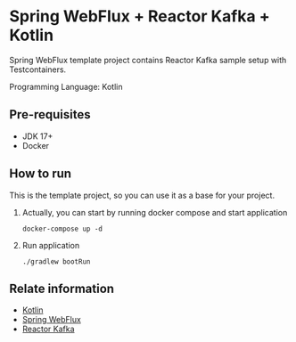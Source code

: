 # Spring WebFlux + Reactor Kafka + Kotlin
Spring WebFlux template project contains Reactor Kafka sample setup with Testcontainers.

Programming Language: Kotlin

## Pre-requisites
- JDK 17+
- Docker

## How to run
This is the template project, so you can use it as a base for your project.

1. Actually, you can start by running docker compose and start application
    ```shell
    docker-compose up -d
    ```
   
2. Run application
    ```shell
    ./gradlew bootRun
    ```

## Relate information
- [Kotlin](https://developer.android.com/courses/pathways/kotlin-for-java)
- [Spring WebFlux](https://docs.spring.io/spring-framework/reference/web/webflux.html)
- [Reactor Kafka](https://projectreactor.io/docs/kafka/release/reference/index.html)